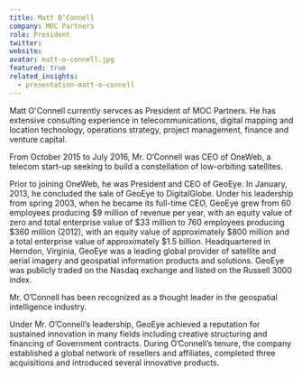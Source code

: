 ```yaml
---
title: Matt O’Connell
company: MOC Partners
role: President
twitter: 
website: 
avatar: matt-o-connell.jpg
featured: true
related_insights:
  - presentation-matt-o-connell
---
```

Matt O'Connell currently servces as President of MOC Partners. He has extensive consulting experience in telecommunications, digital mapping and location technology, operations strategy, project management, finance and venture capital. 

From October 2015 to July 2016, Mr. O’Connell was CEO of OneWeb, a telecom start-up seeking to build a constellation of low-orbiting satellites.

Prior to joining OneWeb, he was President and CEO of GeoEye. In January, 2013, he concluded the sale of GeoEye to DigitalGlobe. Under his leadership from spring 2003, when he became its full-time CEO, GeoEye grew from 60 employees producing $9 million of revenue per year, with an equity value of zero and total enterprise value of $33 million to 760 employees producing $360 million (2012), with an equity value of approximately $800 million and a total enterprise value of approximately $1.5 billion. Headquartered in Herndon, Virginia, GeoEye was a leading global provider of satellite and aerial imagery and geospatial information products and solutions. GeoEye was publicly traded on the Nasdaq exchange and listed on the Russell 3000 index.

Mr. O’Connell has been recognized as a thought leader in the geospatial intelligence industry. 

Under Mr. O’Connell’s leadership, GeoEye achieved a reputation for sustained innovation in many fields including creative structuring and financing of Government contracts. During O’Connell’s tenure, the company established a global network of resellers and affiliates, completed three acquisitions and introduced several innovative products.
